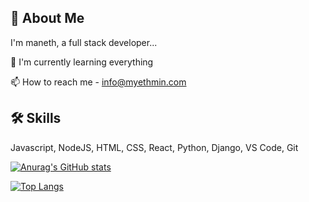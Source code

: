 
## 🚀 About Me
I'm maneth, a full stack developer...

🧠 I'm currently learning everything

📫 How to reach me - info@myethmin.com

## 🛠 Skills
Javascript, NodeJS, HTML, CSS, React, Python, Django, VS Code, Git

[![Anurag's GitHub stats](https://github-readme-stats.vercel.app/api?username=manethyethmin)](https://github.com/anuraghazra/github-readme-stats)

[![Top Langs](https://github-readme-stats.vercel.app/api/top-langs/?username=manethyethmin)](https://github.com/anuraghazra/github-readme-stats)



